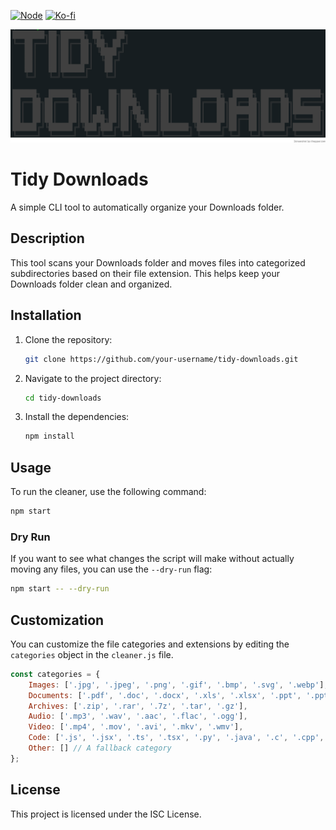 [![Node](https://img.shields.io/badge/node-%3E%3D18-green)](https://nodejs.org)
[![Ko-fi](https://ko-fi.com/img/githubbutton_sm.svg)](https://ko-fi.com/fernd3v)

<img src="./logo.png" alt="Tidy Download CLI logo" width="" />

# Tidy Downloads
A simple CLI tool to automatically organize your Downloads folder.

## Description

This tool scans your Downloads folder and moves files into categorized subdirectories based on their file extension. This helps keep your Downloads folder clean and organized.

## Installation

1.  Clone the repository:
    ```bash
    git clone https://github.com/your-username/tidy-downloads.git
    ```
2.  Navigate to the project directory:
    ```bash
    cd tidy-downloads
    ```
3.  Install the dependencies:
    ```bash
    npm install
    ```

## Usage

To run the cleaner, use the following command:

```bash
npm start
```

### Dry Run

If you want to see what changes the script will make without actually moving any files, you can use the `--dry-run` flag:

```bash
npm start -- --dry-run
```

## Customization

You can customize the file categories and extensions by editing the `categories` object in the `cleaner.js` file.

```javascript
const categories = {
    Images: ['.jpg', '.jpeg', '.png', '.gif', '.bmp', '.svg', '.webp'],
    Documents: ['.pdf', '.doc', '.docx', '.xls', '.xlsx', '.ppt', '.pptx', '.txt', '.rtf', '.csv'],
    Archives: ['.zip', '.rar', '.7z', '.tar', '.gz'],
    Audio: ['.mp3', '.wav', '.aac', '.flac', '.ogg'],
    Video: ['.mp4', '.mov', '.avi', '.mkv', '.wmv'],
    Code: ['.js', '.jsx', '.ts', '.tsx', '.py', '.java', '.c', '.cpp', '.h', '.html', '.css', '.json', '.xml', '.yml', '.yaml', '.sh', '.bash', '.md'],
    Other: [] // A fallback category
};
```

## License

This project is licensed under the ISC License.
